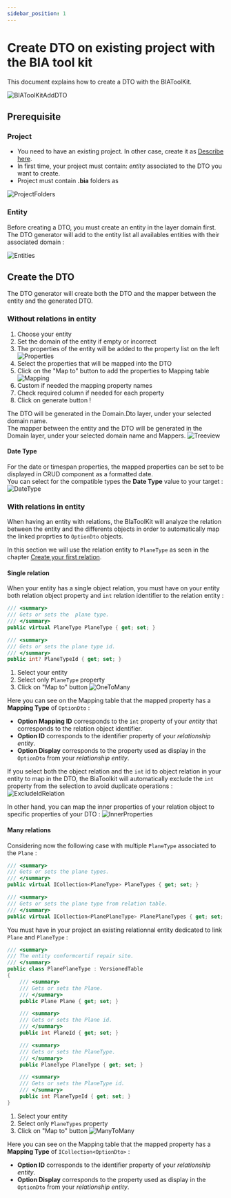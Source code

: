 ```yaml
---
sidebar_position: 1
---
```


# Create DTO on existing project with the BIA tool kit
This document explains how to create a DTO with the BIAToolKit.

![BIAToolKitAddDTO](../Images/BIAToolKit/AddDTO.png)

## Prerequisite
### Project
* You need to have an existing project. In other case, create it as [Describe here](./20-CreateProject.md).
* In first time, your project must contain: *entity* associated to the DTO you want to create.
* Project must contain **.bia** folders as 
  
![ProjectFolders](../Images/BIAToolKit/NewProject.PNG)

### Entity
Before creating a DTO, you must create an entity in the layer domain first.  
The DTO generator will add to the entity list all availables entities with their associated domain :

![Entities](../Images/BIAToolKit/DTO_Entities.png)

## Create the DTO
The DTO generator will create both the DTO and the mapper between the entity and the generated DTO.
### Without relations in entity
1. Choose your entity
2. Set the domain of the entity if empty or incorrect
3. The properties of the entity will be added to the property list on the left  
![Properties](../Images/BIAToolKit/DTO_Properties.png)
4. Select the properties that will be mapped into the DTO
5. Click on the "Map to" button to add the properties to Mapping table
![Mapping](../Images/BIAToolKit/DTO_Mapping.png)
6. Custom if needed the mapping property names
7. Check required column if needed for each property
8. Click on generate button !

The DTO will be generated in the Domain.Dto layer, under your selected domain name.  
The mapper between the entity and the DTO will be generated in the Domain layer, under your selected domain name and Mappers.
![Treeview](../Images/BIAToolKit/DTO_Treeview.png)

#### Date Type
For the date or timespan properties, the mapped properties can be set to be displayed in CRUD component as a formatted date.  
You can select for the compatible types the **Date Type** value to your target :
![DateType](../Images/BIAToolKit/DTO_DateType.png)
   
### With relations in entity
When having an entity with relations, the BIaToolKit will analyze the relation between the entity and the differents objects in order to automatically map the linked proprties to `OptionDto` objects.

In this section we will use the relation entity to `PlaneType` as seen in the chapter [Create your first relation](../10-Introduction/30-TryIt/45-CreateYourFirstRelation.md).
#### Single relation
When your entity has a single object relation, you must have on your entity both relation object property and `int` relation identifier to the relation entity : 
```csharp title="plane.cs"
/// <summary>
/// Gets or sets the  plane type.
/// </summary>
public virtual PlaneType PlaneType { get; set; }

/// <summary>
/// Gets or sets the plane type id.
/// </summary>
public int? PlaneTypeId { get; set; }
```
1. Select your entity
2. Select only `PlaneType` property
3. Click on "Map to" button
![OneToMany](../Images/BIAToolKit/DTO_OneToMany.png)

Here you can see on the Mapping table that the mapped property has a **Mapping Type** of `OptionDto` : 
* **Option Mapping ID** corresponds to the `int` property of your *entity* that corresponds to the relation object identifier.  
* **Option ID** corresponds to the identifier property of your *relationship entity*.
* **Option Display** corresponds to the property used as display in the `OptionDto` from your *relationship entity*.

If you select both the object relation and the `int` id to object relation in your entity to map in the DTO, the BiaToolkit will automatically exclude the `int` property from the selection to avoid duplicate operations :
![ExcludeIdRelation](../Images/BIAToolKit/DTO_ExcludeIdRelation.png)

In other hand, you can map the inner properties of your relation object to specific properties of your DTO :
![InnerProperties](../Images/BIAToolKit/DTO_InnerProperties.png)

#### Many relations
Considering now the following case with multiple `PlaneType` associated to the `Plane` :
```csharp title="plane.cs"
/// <summary>
/// Gets or sets the plane types.
/// </summary>
public virtual ICollection<PlaneType> PlaneTypes { get; set; }

/// <summary>
/// Gets or sets the plane type from relation table.
/// </summary>
public virtual ICollection<PlanePlaneType> PlanePlaneTypes { get; set; }
```
You must have in your project an existing relationnal entity dedicated to link `Plane` and `PlaneType` :
```csharp title="planeplanetype.cs"
/// <summary>
/// The entity conformcertif repair site.
/// </summary>
public class PlanePlaneType : VersionedTable
{
    /// <summary>
    /// Gets or sets the Plane.
    /// </summary>
    public Plane Plane { get; set; }

    /// <summary>
    /// Gets or sets the Plane id.
    /// </summary>
    public int PlaneId { get; set; }

    /// <summary>
    /// Gets or sets the PlaneType.
    /// </summary>
    public PlaneType PlaneType { get; set; }

    /// <summary>
    /// Gets or sets the PlaneType id.
    /// </summary>
    public int PlaneTypeId { get; set; }
}
```
1. Select your entity
2. Select only `PlaneTypes` property
3. Click on "Map to" button
![ManyToMany](../Images/BIAToolKit/DTO_ManyToMany.png)

Here you can see on the Mapping table that the mapped property has a **Mapping Type** of `ICollection<OptionDto>` :
* **Option ID** corresponds to the identifier property of your *relationship entity*.
* **Option Display** corresponds to the property used as display in the `OptionDto` from your *relationship entity*.
